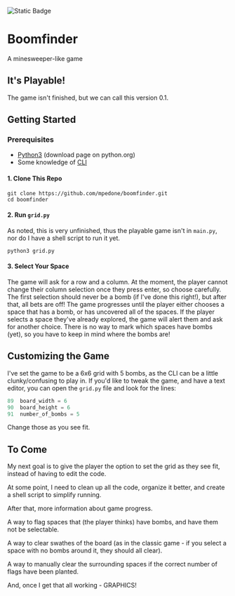 ![Static Badge](https://img.shields.io/badge/Version%200.1-blue)

# Boomfinder
A minesweeper-like game

## It's Playable!
The game isn't finished, but we can call this version 0.1.

## Getting Started

### Prerequisites
 * [Python3](https://www.python.org/downloads/) (download page on python.org)
 * Some knowledge of [CLI](https://en.wikipedia.org/wiki/Command-line_interface)

#### 1. Clone This Repo
```shell
git clone https://github.com/mpedone/boomfinder.git
cd boomfinder
```

#### 2. Run `grid.py`

As noted, this is very unfinished, thus the playable game isn't in `main.py`, nor do I have a shell script to run it yet.

```shell
python3 grid.py
```

#### 3. Select Your Space
The game will ask for a row and a column. At the moment, the player cannot change their column selection once they press enter, so choose carefully. The first selection should never be a bomb (if I've done this right!), but after that, all bets are off! The game progresses until the player either chooses a space that has a bomb, or has uncovered all of the spaces. If the player selects a space they've already explored, the game will alert them and ask for another choice. There is no way to mark which spaces have bombs (yet), so you have to keep in mind where the bombs are!

## Customizing the Game
I've set the game to be a 6x6 grid with 5 bombs, as the CLI can be a little clunky/confusing to play in. If you'd like to tweak the game, and have a text editor, you can open the `grid.py` file and look for the lines:

```python
89  board_width = 6
90  board_height = 6
91  number_of_bombs = 5
```
Change those as you see fit.

## To Come
My next goal is to give the player the option to set the grid as they see fit, instead of having to edit the code.

At some point, I need to clean up all the code, organize it better, and create a shell script to simplify running.

After that, more information about game progress.

A way to flag spaces that (the player thinks) have bombs, and have them not be selectable.

A way to clear swathes of the board (as in the classic game - if you select a space with no bombs around it, they should all clear).

A way to manually clear the surrounding spaces if the correct number of flags have been planted.

And, once I get that all working - GRAPHICS!